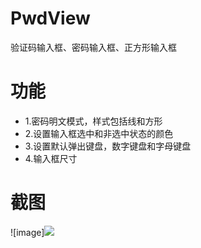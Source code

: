 # PwdView
验证码输入框、密码输入框、正方形输入框
# 功能
  - 1.密码明文模式，样式包括线和方形
  - 2.设置输入框选中和非选中状态的颜色
  - 3.设置默认弹出键盘，数字键盘和字母键盘
  - 4.输入框尺寸
# 截图
 ![image]<img src="https://github.com/zongzj/PwdView/blob/master/WX20190305-163543%402x.png">
